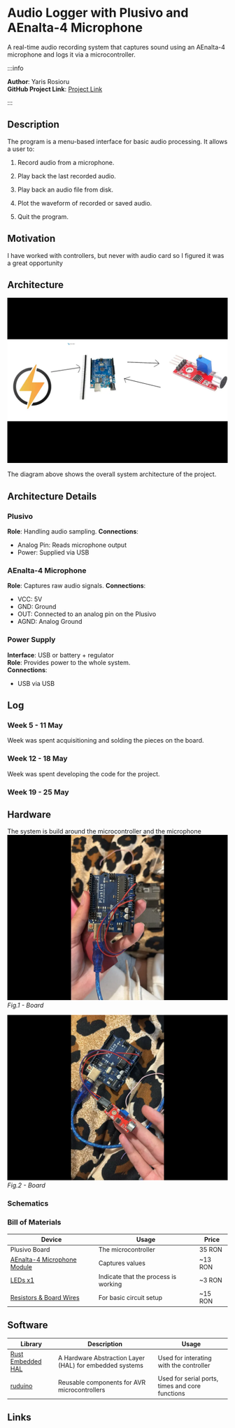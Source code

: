 # Audio Logger with Plusivo and AEnalta-4 Microphone

A real-time audio recording system that captures sound using an AEnalta-4 microphone and logs it via a microcontroller.

:::info

**Author**: Yaris Rosioru \
**GitHub Project Link**: [Project Link](https://classroom.github.com/a/eG_xYHDU)

:::

## Description

The program is a menu-based interface for basic audio processing. It allows a user to:

1. Record audio from a microphone.

2. Play back the last recorded audio.

3. Play back an audio file from disk.

4. Plot the waveform of recorded or saved audio.

5. Quit the program.



## Motivation

I have worked with controllers, but never with audio card so I figured it was a great opportunity

## Architecture

![System Architecture](./schematic.webp)

The diagram above shows the overall system architecture of the project.

## Architecture Details

### Plusivo

**Role**: Handling audio sampling.
**Connections**:

- Analog Pin: Reads microphone output
- Power: Supplied via USB

### AEnalta-4 Microphone

**Role**: Captures raw audio signals.
**Connections**:
- VCC: 5V
- GND: Ground
- OUT: Connected to an analog pin on the Plusivo
- AGND: Analog Ground
  
### Power Supply
**Interface**: USB or battery + regulator  
**Role**: Provides power to the whole system.  
**Connections**:

- USB via USB

## Log

### Week 5 - 11 May

Week was spent acquisitioning and solding the pieces on the board.

### Week 12 - 18 May

Week was spent developing the code for the project.

### Week 19 - 25 May

## Hardware

The system is build around the microcontroller and the microphone
![Board Setup](./Hardware1.webp)
_Fig.1 - Board_

![](./Hardware2.webp)
_Fig.2 - Board_

### Schematics

### Bill of Materials

| Device                                                                                                                                                                                                                                                                                                                         | Usage                                | Price     |
| ------------------------------------------------------------------------------------------------------------------------------------------------------------------------------------------------------------------------------------------------------------------------------------------------------------------------------ | ------------------------------------ | --------- |
| Plusivo Board                                                                                                                                                                                                                                                                                                                    | The microcontroller                  | 35 RON    |
| [AEnalta-4 Microphone Module ](https://www.ardumarket.ro/ro/product/modul-senzor-microfon-audio-sensibilitate-%C3%AEnalta-4-pini) | Captures values                         | ~13 RON   |
| [LEDs x1](https://www.optimusdigital.ro/en/leds/931-5-mm-green-led-with-clear-lens.html?search_query=green+LED+&results=237)                                                                                                                                                                                                   | Indicate that the process is working | ~3 RON    |
| [Resistors & Board Wires](https://www.optimusdigital.ro/en/wires-with-connectors/12-breadboard-jumper-wire-set.html?search_query=Breadboard+Wires&results=142)                                                                                                                                                                 | For basic circuit setup              | ~15 RON   |

## Software

| Library                                                    | Description                                             | Usage                                           |
| ---------------------------------------------------------- | ------------------------------------------------------- | ----------------------------------------------- |
| [Rust Embedded HAL](https://crates.io/crates/embedded-hal) | A Hardware Abstraction Layer (HAL) for embedded systems | Used for interating with the controller         |
| [ruduino](https://crates.io/crates/ruduino)                | Reusable components for AVR microcontrollers            | Used for serial ports, times and core functions |

## Links
